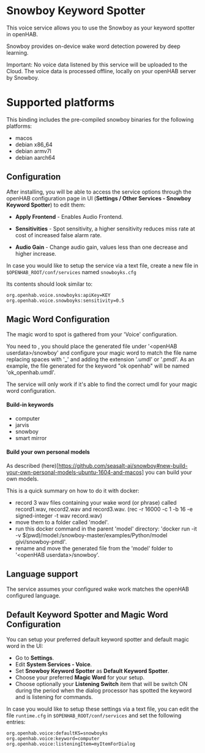 # Snowboy Keyword Spotter

This voice service allows you to use the Snowboy as your keyword spotter in openHAB.

Snowboy provides on-device wake word detection powered by deep learning.

Important: No voice data listened by this service will be uploaded to the Cloud.
The voice data is processed offline, locally on your openHAB server by Snowboy.

# Supported platforms

This binding includes the pre-compiled snowboy binaries for the following platforms:

* macos
* debian x86_64
* debian armv7l
* debian aarch64

## Configuration

After installing, you will be able to access the service options through the openHAB configuration page in UI (**Settings / Other Services - Snowboy Keyword Spotter**) to edit them:

* **Apply Frontend** - Enables Audio Frontend.

* **Sensitivities** - Spot sensitivity, a higher sensitivity reduces miss rate at cost of increased false alarm rate.

* **Audio Gain** - Change audio gain, values less than one decrease and higher increase.

In case you would like to setup the service via a text file, create a new file in `$OPENHAB_ROOT/conf/services` named `snowboyks.cfg`

Its contents should look similar to:

```
org.openhab.voice.snowboyks:apiKey=KEY
org.openhab.voice.snowboyks:sensitivity=0.5
```

## Magic Word Configuration

The magic word to spot is gathered from your 'Voice' configuration.

You need to , you should place the generated file under '\<openHAB userdata\>/snowboy' and configure your magic word to match the file name replacing spaces with '_' and adding the extension '.umdl'  or '.pmdl'.
As an example, the file generated for the keyword "ok openhab" will be named 'ok_openhab.umdl'.

The service will only work if it's able to find the correct umdl for your magic word configuration.

#### Build-in keywords

* computer
* jarvis
* snowboy
* smart mirror

#### Build your own personal models

As described (here)[https://github.com/seasalt-ai/snowboy#new-build-your-own-personal-models-ubuntu-1604-and-macos] you can build your own models.

This is a quick summary on how to do it with docker:

* record 3 wav files containing your wake word (or phrase) called record1.wav, record2.wav and record3.wav. (rec -r 16000 -c 1 -b 16 -e signed-integer -t wav record<N>.wav)
* move them to a folder called 'model'.
* run this docker command in the parent 'model' directory: 'docker run -it -v $(pwd)/model:/snowboy-master/examples/Python/model givi/snowboy-pmdl'.
* rename and move the generated file from the 'model' folder to '\<openHAB userdata\>/snowboy'.

## Language support

The service assumes your configured wake work matches the openHAB configured language.

## Default Keyword Spotter and Magic Word Configuration

You can setup your preferred default keyword spotter and default magic word in the UI:

* Go to **Settings**.
* Edit **System Services - Voice**.
* Set **Snowboy Keyword Spotter** as **Default Keyword Spotter**.
* Choose your preferred **Magic Word** for your setup.
* Choose optionally your **Listening Switch** item that will be switch ON during the period when the dialog processor has spotted the keyword and is listening for commands.

In case you would like to setup these settings via a text file, you can edit the file `runtime.cfg` in `$OPENHAB_ROOT/conf/services` and set the following entries:

```
org.openhab.voice:defaultKS=snowboyks
org.openhab.voice:keyword=computer
org.openhab.voice:listeningItem=myItemForDialog
```

